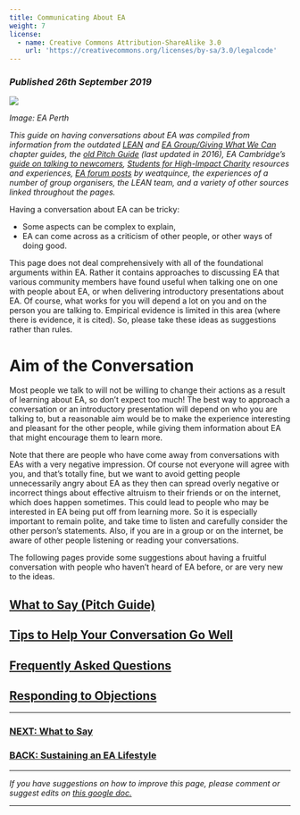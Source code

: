 ```yaml
---
title: Communicating About EA
weight: 7
license:
  - name: Creative Commons Attribution-ShareAlike 3.0
    url: 'https://creativecommons.org/licenses/by-sa/3.0/legalcode'
---
```

### *Published 26th September 2019*

<p class="large_image_wrapper">
<img src="/img/eaperth2.png" />
</p>

*Image: EA Perth*

*This guide on having conversations about EA was compiled from information from the outdated* <a target="_blank" href="https://docs.google.com/document/d/15ZKivRmriwMrMJiUsrkMqgNNAClio0HF_RPkcNN4mEs/edit">*LEAN*</a> *and* <a target="_blank" href="https://drive.google.com/open?id=0B6GSBBEzLsorR0VQMW0zUV9BNFE">*EA Group/Giving What We Can*</a> *chapter guides, the* <a target="_blank" href="https://docs.google.com/document/d/1Zuq8d0ODf1iurcBpWPfidpAuVGt8BTU27oI4UwoBWAQ/edit">*old Pitch Guide*</a> *(last updated in 2016), EA Cambridge’s* <a target="_blank" href="https://docs.google.com/document/d/1qSmNo87wmlcwBpKlE941SJTAsVaZ0AvSPbTy0Lf_EwQ/edit#">*guide on talking to newcomers*</a>*,* <a target="_blank" href="https://shicschools.org/shic-program/">*Students for High-Impact Charity*</a> *resources and experiences,* <a target="_blank" href="https://forum.effectivealtruism.org/posts/p6YgPpdhMpajBZ2Lf/tips-on-talking-about-effective-altruism">*EA forum posts*</a> *by weatquince,  the experiences of a number of group organisers, the LEAN team, and a variety of other sources linked throughout the pages.*

Having a conversation about EA can be tricky:

* Some aspects can be complex to explain,
* EA can come across as a criticism of other people, or other ways of doing good.

This page does not deal comprehensively with all of the foundational arguments within EA. Rather it contains approaches to discussing EA that various community members have found useful when talking one on one with people about EA, or when delivering introductory presentations about EA. Of course, what works for you will depend a lot on you and on the person you are talking to. Empirical evidence is limited in this area  (where there is evidence, it is cited). So, please take these ideas as suggestions rather than rules.

# Aim of the Conversation

Most people we talk to will not be willing to change their actions as a result of learning about EA, so don’t expect too much!  The best way to approach a conversation or an introductory presentation will depend on who you are talking to, but a reasonable aim would be to make the experience interesting and pleasant for the other people, while giving them information about EA that might encourage them to learn more.

Note that there are people who have come away from conversations with EAs with a very negative impression. Of course not everyone will agree with you, and that’s totally fine, but we want to avoid getting people unnecessarily angry about EA as they then can spread overly negative or incorrect things about effective altruism to their friends or on the internet, which does happen sometimes. This could lead to people who may be interested in EA being put off from learning more. So it is especially important to remain polite, and take time to listen and carefully consider the other person’s statements. Also, if you are in a group or on the internet, be aware of other people listening or reading your conversations.

The following pages provide some suggestions about having a fruitful conversation with people who haven’t heard of EA before, or are very new to the ideas.

## [What to Say (Pitch Guide)](/learn/articles/what-to-say/)

## [Tips to Help Your Conversation Go Well](/learn/articles/tips/)

## [Frequently Asked Questions](/learn/articles/faqs/)

## [Responding to Objections](/learn/articles/objections/)

<hr>

### [NEXT: What to Say](/learn/articles/what-to-say/)

### [BACK: Sustaining an EA Lifestyle](/learn/life/)

<hr>

_If you have suggestions on how to improve this page, please comment or suggest edits on_ <a target="_blank" href="https://docs.google.com/document/d/1qluAjJB6Kz1Bf_H4txh1eHqSfCi0chwwgXy9IZn1Lz0/edit?usp=sharing">_this google doc._</a>

<hr>

